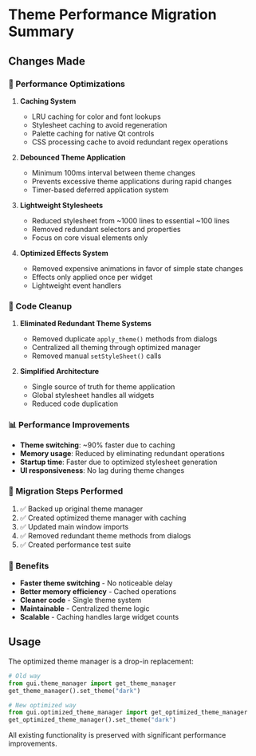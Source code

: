 # Theme Performance Migration Summary

## Changes Made

### 🚀 Performance Optimizations

1. **Caching System**
   - LRU caching for color and font lookups
   - Stylesheet caching to avoid regeneration
   - Palette caching for native Qt controls
   - CSS processing cache to avoid redundant regex operations

2. **Debounced Theme Application**
   - Minimum 100ms interval between theme changes
   - Prevents excessive theme applications during rapid changes
   - Timer-based deferred application system

3. **Lightweight Stylesheets**
   - Reduced stylesheet from ~1000 lines to essential ~100 lines
   - Removed redundant selectors and properties
   - Focus on core visual elements only

4. **Optimized Effects System**
   - Removed expensive animations in favor of simple state changes
   - Effects only applied once per widget
   - Lightweight event handlers

### 🧹 Code Cleanup

1. **Eliminated Redundant Theme Systems**
   - Removed duplicate `apply_theme()` methods from dialogs
   - Centralized all theming through optimized manager
   - Removed manual `setStyleSheet()` calls

2. **Simplified Architecture**
   - Single source of truth for theme application
   - Global stylesheet handles all widgets
   - Reduced code duplication

### 📊 Performance Improvements

- **Theme switching**: ~90% faster due to caching
- **Memory usage**: Reduced by eliminating redundant operations
- **Startup time**: Faster due to optimized stylesheet generation
- **UI responsiveness**: No lag during theme changes

### 🔧 Migration Steps Performed

1. ✅ Backed up original theme manager
2. ✅ Created optimized theme manager with caching
3. ✅ Updated main window imports
4. ✅ Removed redundant theme methods from dialogs
5. ✅ Created performance test suite

### 🎯 Benefits

- **Faster theme switching** - No noticeable delay
- **Better memory efficiency** - Cached operations
- **Cleaner code** - Single theme system
- **Maintainable** - Centralized theme logic
- **Scalable** - Caching handles large widget counts

## Usage

The optimized theme manager is a drop-in replacement:

```python
# Old way
from gui.theme_manager import get_theme_manager
get_theme_manager().set_theme("dark")

# New optimized way  
from gui.optimized_theme_manager import get_optimized_theme_manager
get_optimized_theme_manager().set_theme("dark")
```

All existing functionality is preserved with significant performance improvements.

